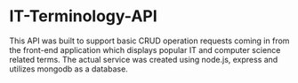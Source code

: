 # IT-Terminology-API

This API was built to support basic CRUD operation requests coming in from the front-end application which displays popular IT and computer science related terms. The actual service was created using node.js, express and utilizes mongodb as a database.
